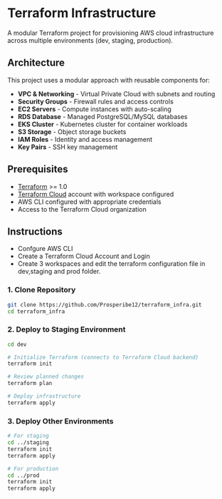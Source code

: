 # Terraform Infrastructure

A modular Terraform project for provisioning AWS cloud infrastructure across multiple environments (dev, staging, production).

## Architecture

This project uses a modular approach with reusable components for:
- **VPC & Networking** - Virtual Private Cloud with subnets and routing
- **Security Groups** - Firewall rules and access controls
- **EC2 Servers** - Compute instances with auto-scaling
- **RDS Database** - Managed PostgreSQL/MySQL databases
- **EKS Cluster** - Kubernetes cluster for container workloads
- **S3 Storage** - Object storage buckets
- **IAM Roles** - Identity and access management
- **Key Pairs** - SSH key management

## Prerequisites

- [Terraform](https://www.terraform.io/downloads.html) >= 1.0
- [Terraform Cloud](https://app.terraform.io/) account with workspace configured
- AWS CLI configured with appropriate credentials
- Access to the Terraform Cloud organization

## Instructions
 - Confgure AWS CLI
 - Create a Terraform Cloud Account and Login
 - Create 3 workspaces and edit the terraform configuration file in dev,staging and prod folder.

### 1. Clone Repository
```bash
git clone https://github.com/Prosperibe12/terraform_infra.git
cd terraform_infra
```

### 2. Deploy to Staging Environment
```bash
cd dev

# Initialize Terraform (connects to Terraform Cloud backend)
terraform init

# Review planned changes
terraform plan

# Deploy infrastructure
terraform apply
```

### 3. Deploy Other Environments
```bash
# For staging
cd ../staging
terraform init
terraform apply

# For production
cd ../prod
terraform init
terraform apply
```